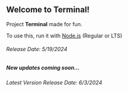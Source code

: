 <h2>Welcome to Terminal!</h2>
<p>Project <strong>Terminal</strong> made for fun.</p>
<p>To use this, run it with <a href="https://nodejs.org/">Node.js</a> (Regular or LTS)</p>
<h6>Release Date: 5/19/2024</h6>
<h5>New updates coming soon...</h5>
<h6>Latest Version Release Date: 6/3/2024</h6>
